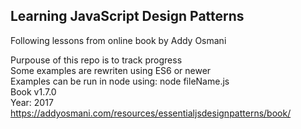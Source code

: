 ## Learning JavaScript Design Patterns  

Following lessons from online book by Addy Osmani  

Purpouse of this repo is to track progress  
Some examples are rewriten using ES6 or newer  
Examples can be run in node using: node fileName.js  
Book v1.7.0  
Year: 2017  
https://addyosmani.com/resources/essentialjsdesignpatterns/book/  